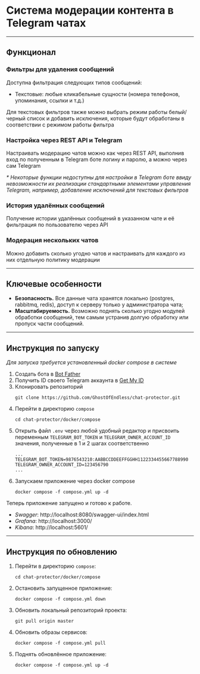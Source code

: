 # Система модерации контента в Telegram чатах

---
## Функционал
### Фильтры для удаления сообщений
Доступна фильтрация следующих типов сообщений:
* Текстовые: любые кликабельные сущности (номера телефонов, упоминания, ссылки и т.д.)

Для текстовых фильтров также можно выбрать режим работы белый/черный список и добавить исключения, 
которые будут обработаны в соответствии с режимом работы фильтра

### Настройка через REST API и Telegram
Настраивать модерацию чатов можно как через REST API, выполнив вход по полученным в Telegram боте логину и паролю, 
а можно через сам Telegram

_* Некоторые функции недоступны для настройки в Telegram боте ввиду невозможности их реализации стандартными 
элементами управления Telegram, например, добавление исключений для текстовых фильтров_

### История удалённых сообщений
Получение истории удалённых сообщений в указанном чате и её фильтрация по пользователю через API

### Модерация нескольких чатов
Можно добавить сколько угодно чатов и настраивать для каждого из них отдельную политику модерации

---
## Ключевые особенности
* __Безопасность.__ Все данные чата хранятся локально (postgres, rabbitmq, redis), доступ к серверу только 
у администратора чата;
* __Масштабируемость.__ Возможно поднять сколько угодно модулей обработки сообщений, тем самым устранив долгую 
обработку или пропуск части сообщений.

---
## Инструкция по запуску
_Для запуска требуется установленный docker compose в системе_
1. Создать бота в [Bot Father](https://t.me/BotFather)
2. Получить ID своего Telegram аккаунта в [Get My ID](https://t.me/getmyid_bot)
3. Клонировать репозиторий
   ```
   git clone https://github.com/GhostOfEndless/chat-protector.git
   ```
4. Перейти в директорию `compose`
   ```
   cd chat-protector/docker/compose
   ```
5. Открыть файл `.env` через любой удобный редактор и присвоить переменным `TELEGRAM_BOT_TOKEN` и 
`TELEGRAM_OWNER_ACCOUNT_ID` значения, полученные в 1 и 2 шагах соответственно
   ```
   ...
   TELEGRAM_BOT_TOKEN=9876543210:AABBCCDDEEFFGGHH1122334455667788990
   TELEGRAM_OWNER_ACCOUNT_ID=123456790
   ...
   ```
6. Запускаем приложение через docker compose
   ```
   docker compose -f compose.yml up -d
   ```
Теперь приложение запущено и готово к работе.
* _Swagger_: http://localhost:8080/swagger-ui/index.html
* _Grafana_: http://localhost:3000/
* _Kibana_: http://localhost:5601/

---
## Инструкция по обновлению
1. Перейти в директорию `compose`:
   ```
   cd chat-protector/docker/compose
   ```
2. Остановить запущенное приложение:
   ```
   docker compose -f compose.yml down
   ```
3. Обновить локальный репозиторий проекта:
   ```
   git pull origin master
   ```
4. Обновить образы сервисов:
   ```
   docker compose -f compose.yml pull
   ```
5. Поднять обновлённое приложение:
   ```
   docker compose -f compose.yml up -d
   ```
